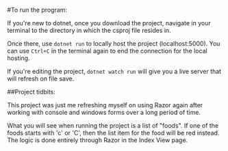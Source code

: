 #To run the program:

If you're new to dotnet, once you download the project,
navigate in your terminal to the directory in which the csproj file resides in.

Once there, use `dotnet run` to locally host the project (localhost:5000).
You can use `Ctrl+C` in the terminal again to end the connection for the local hosting.

If you're editing the project, `dotnet watch run` will give you a live server that will refresh on file save.

##Project tidbits:

This project was just me refreshing myself on using Razor again after working with console and windows forms
over a long period of time.

What you will see when running the project is a list of "foods".
If one of the foods starts with 'c' or 'C', then the list item for the food will be red instead.
The logic is done entirely through Razor in the Index View page.
